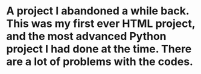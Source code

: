 # A project I abandoned a while back. This was my first ever HTML project, and the most advanced Python project I had done at the time. There are a lot of problems with the codes.
